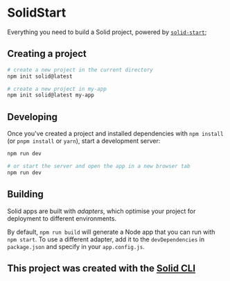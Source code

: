 # SolidStart

Everything you need to build a Solid project, powered by
[`solid-start`](https://start.solidjs.com);

## Creating a project

```bash
# create a new project in the current directory
npm init solid@latest

# create a new project in my-app
npm init solid@latest my-app
```

## Developing

Once you've created a project and installed dependencies with `npm install` (or
`pnpm install` or `yarn`), start a development server:

```bash
npm run dev

# or start the server and open the app in a new browser tab
npm run dev
```

## Building

Solid apps are built with _adapters_, which optimise your project for deployment
to different environments.

By default, `npm run build` will generate a Node app that you can run with
`npm start`. To use a different adapter, add it to the `devDependencies` in
`package.json` and specify in your `app.config.js`.

## This project was created with the [Solid CLI](https://solid-cli.netlify.app)
